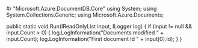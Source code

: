 #r "Microsoft.Azure.DocumentDB.Core"
using System;
using System.Collections.Generic;
using Microsoft.Azure.Documents;

public static void Run(IReadOnlyList<Document> input, ILogger log)
{
    if (input != null && input.Count > 0)
    {
        log.LogInformation("Documents modified " + input.Count);
        log.LogInformation("First document Id " + input[0].Id);
    }
}

